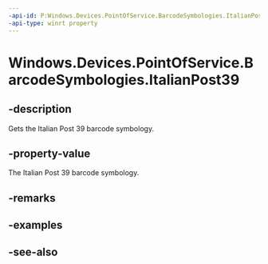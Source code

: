 ----api-id: P:Windows.Devices.PointOfService.BarcodeSymbologies.ItalianPost39
-api-type: winrt property
---<!-- Property syntaxpublic uint ItalianPost39 { get; }--># Windows.Devices.PointOfService.BarcodeSymbologies.ItalianPost39## -descriptionGets the Italian Post 39 barcode symbology.## -property-valueThe Italian Post 39 barcode symbology.## -remarks## -examples## -see-also
